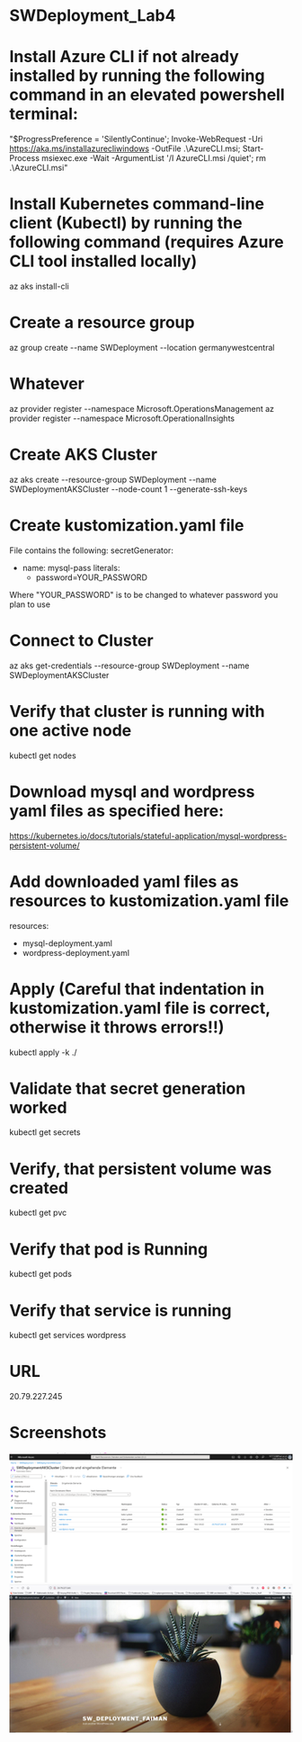 # SWDeployment_Lab4

# Install Azure CLI if not already installed by running the following command in an elevated powershell terminal:

"$ProgressPreference = 'SilentlyContinue'; Invoke-WebRequest -Uri https://aka.ms/installazurecliwindows -OutFile .\AzureCLI.msi; Start-Process msiexec.exe -Wait -ArgumentList '/I AzureCLI.msi /quiet'; rm .\AzureCLI.msi"

# Install Kubernetes command-line client (Kubectl) by running the following command (requires Azure CLI tool installed locally)
az aks install-cli

# Create a resource group
az group create --name SWDeployment --location germanywestcentral

# Whatever
az provider register --namespace Microsoft.OperationsManagement
az provider register --namespace Microsoft.OperationalInsights

# Create AKS Cluster
az aks create --resource-group SWDeployment --name SWDeploymentAKSCluster --node-count 1 --generate-ssh-keys

# Create kustomization.yaml file
File contains the following:
secretGenerator:
- name: mysql-pass
  literals:
  - password=YOUR_PASSWORD

Where "YOUR_PASSWORD" is to be changed to whatever password you plan to use

# Connect to Cluster
az aks get-credentials --resource-group SWDeployment --name SWDeploymentAKSCluster

# Verify that cluster is running with one active node
kubectl get nodes

# Download mysql and wordpress yaml files as specified here: 
https://kubernetes.io/docs/tutorials/stateful-application/mysql-wordpress-persistent-volume/

# Add downloaded yaml files as resources to kustomization.yaml file
resources:
  - mysql-deployment.yaml
  - wordpress-deployment.yaml


# Apply (Careful that indentation in kustomization.yaml file is correct, otherwise it throws errors!!)
kubectl apply -k ./

# Validate that secret generation worked
kubectl get secrets

# Verify, that persistent volume was created
kubectl get pvc

# Verify that pod is Running
kubectl get pods

# Verify that service is running
kubectl get services wordpress

# URL
20.79.227.245

# Screenshots

![Wordpress Site](/Screenshots/Cluster.png?raw=true "The cluster")
![Wordpress Site](/Screenshots/Website.png?raw=true "The website")

